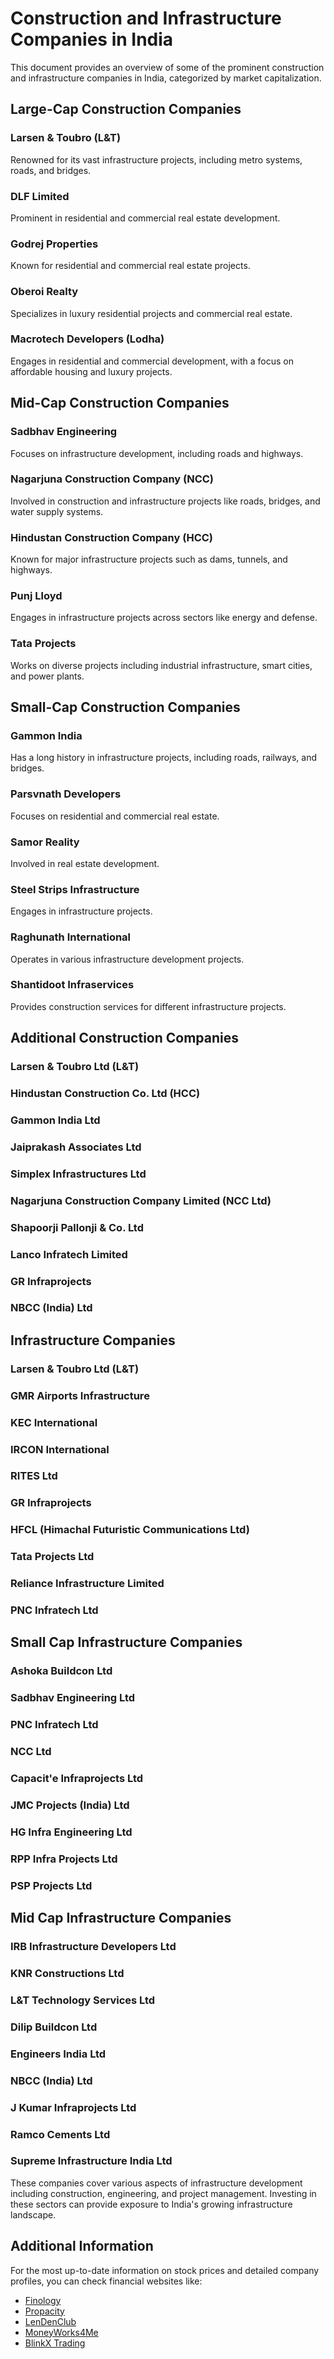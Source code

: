 # Construction and Infrastructure Companies in India

This document provides an overview of some of the prominent construction and infrastructure companies in India, categorized by market capitalization.

## Large-Cap Construction Companies

### Larsen & Toubro (L&T)
Renowned for its vast infrastructure projects, including metro systems, roads, and bridges.

### DLF Limited
Prominent in residential and commercial real estate development.

### Godrej Properties
Known for residential and commercial real estate projects.

### Oberoi Realty
Specializes in luxury residential projects and commercial real estate.

### Macrotech Developers (Lodha)
Engages in residential and commercial development, with a focus on affordable housing and luxury projects.

## Mid-Cap Construction Companies

### Sadbhav Engineering
Focuses on infrastructure development, including roads and highways.

### Nagarjuna Construction Company (NCC)
Involved in construction and infrastructure projects like roads, bridges, and water supply systems.

### Hindustan Construction Company (HCC)
Known for major infrastructure projects such as dams, tunnels, and highways.

### Punj Lloyd
Engages in infrastructure projects across sectors like energy and defense.

### Tata Projects
Works on diverse projects including industrial infrastructure, smart cities, and power plants.

## Small-Cap Construction Companies

### Gammon India
Has a long history in infrastructure projects, including roads, railways, and bridges.

### Parsvnath Developers
Focuses on residential and commercial real estate.

### Samor Reality
Involved in real estate development.

### Steel Strips Infrastructure
Engages in infrastructure projects.

### Raghunath International
Operates in various infrastructure development projects.

### Shantidoot Infraservices
Provides construction services for different infrastructure projects.

## Additional Construction Companies

### Larsen & Toubro Ltd (L&T)

### Hindustan Construction Co. Ltd (HCC)

### Gammon India Ltd

### Jaiprakash Associates Ltd

### Simplex Infrastructures Ltd

### Nagarjuna Construction Company Limited (NCC Ltd)

### Shapoorji Pallonji & Co. Ltd

### Lanco Infratech Limited

### GR Infraprojects

### NBCC (India) Ltd

## Infrastructure Companies

### Larsen & Toubro Ltd (L&T)

### GMR Airports Infrastructure

### KEC International

### IRCON International

### RITES Ltd

### GR Infraprojects

### HFCL (Himachal Futuristic Communications Ltd)

### Tata Projects Ltd

### Reliance Infrastructure Limited

### PNC Infratech Ltd

## Small Cap Infrastructure Companies

### Ashoka Buildcon Ltd

### Sadbhav Engineering Ltd

### PNC Infratech Ltd

### NCC Ltd

### Capacit'e Infraprojects Ltd

### JMC Projects (India) Ltd

### HG Infra Engineering Ltd

### RPP Infra Projects Ltd

### PSP Projects Ltd

## Mid Cap Infrastructure Companies

### IRB Infrastructure Developers Ltd

### KNR Constructions Ltd

### L&T Technology Services Ltd

### Dilip Buildcon Ltd

### Engineers India Ltd

### NBCC (India) Ltd

### J Kumar Infraprojects Ltd

### Ramco Cements Ltd

### Supreme Infrastructure India Ltd

These companies cover various aspects of infrastructure development including construction, engineering, and project management. Investing in these sectors can provide exposure to India's growing infrastructure landscape.

## Additional Information

For the most up-to-date information on stock prices and detailed company profiles, you can check financial websites like:
- [Finology](https://ticker.finology.in/)
- [Propacity](https://propacity.in/)
- [LenDenClub](https://www.lendenclub.com/)
- [MoneyWorks4Me](https://www.moneyworks4me.com/)
- [BlinkX Trading](https://www.blinkx.com/)

